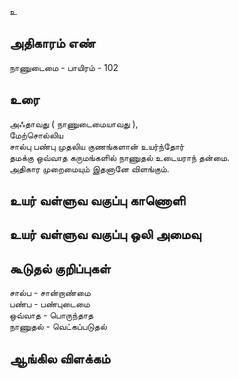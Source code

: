உ


## அதிகாரம் எண்

நாணுடைமை - பாயிரம் - 102
## உரை

அஃதாவது ( நாணுடைமையாவது ),  
மேற்சொல்லிய  
சால்பு பண்பு முதலிய குணங்களான் உயர்ந்தோர்  
தமக்கு ஒவ்வாத கருமங்களில் நாணுதல் உடையராந் தன்மை.  
அதிகார முறைமையும் இதனானே விளங்கும்.  

## உயர் வள்ளுவ வகுப்பு காணொளி


## உயர் வள்ளுவ வகுப்பு ஒலி அமைவு 


## கூடுதல் குறிப்புகள்

சால்ப - சான்றாண்மை  
பண்ப - பண்புடைமை  
ஒவ்வாத - பொருந்தாத  
நாணுதல் - வெட்கப்படுதல் 

## ஆங்கில விளக்கம்

